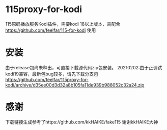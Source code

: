# 115proxy-for-kodi
115原码播放服务Kodi插件，需要kodi 18以上版本，需配合 https://github.com/feelfar/115-for-kodi 使用
# 安装
由于release包尚未释出，可直接下载源代码zip包安装。
20210202:由于正调试kodi19兼容，最新包bug较多，请先下载分支包 https://github.com/feelfar/115proxy-for-kodi/archive/d35ee00d3d32a8b105fa11de939b988052c32a24.zip
# 感谢
 下载链接生成参考了https://github.com/kkHAIKE/fake115 谢谢kkHAIKE大神
